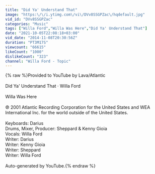 ```yaml
---
title: "Did Ya' Understand That"
image: "https:\/\/i.ytimg.com\/vi\/DVv8SSGPZac\/hqdefault.jpg"
vid_id: "DVv8SSGPZac"
categories: "Music"
tags: ["Willa Ford","Willa Was Here","Did Ya' Understand That"]
date: "2021-10-05T22:08:18+03:00"
vid_date: "2014-11-08T20:30:56Z"
duration: "PT3M17S"
viewcount: "66615"
likeCount: "1000"
dislikeCount: "323"
channel: "Willa Ford - Topic"
---
```

{% raw %}Provided to YouTube by Lava/Atlantic<br /><br />Did Ya' Understand That · Willa Ford<br /><br />Willa Was Here<br /><br />℗ 2001 Atlantic Recording Corporation for the United States and WEA International Inc. for the world outside of the United States.<br /><br />Keyboards: Darius<br />Drums, Mixer, Producer: Sheppard &amp; Kenny Gioia<br />Vocals: Willa Ford<br />Writer: Darius<br />Writer: Kenny Gioia<br />Writer: Sheppard<br />Writer: Willa Ford<br /><br />Auto-generated by YouTube.{% endraw %}
